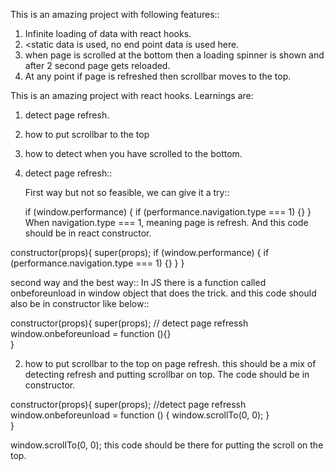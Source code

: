This is an amazing project with following features::

1. Infinite loading of data with react hooks.
2. <static data is used, no end point data is used here.
3. when page is scrolled at the bottom then a loading spinner is shown and after 2 second page gets reloaded.
4. At any point if page is refreshed then scrollbar moves to the top.



This is an amazing project with react hooks.
Learnings are:

1. detect page refresh.
2. how to put scrollbar to the top
3. how to detect when you have scrolled to the bottom.


1. detect page refresh::
   
   First way but not so feasible, we can give it a try::
   
   if (window.performance) {
      if (performance.navigation.type === 1) {}
   }
   When navigation.type === 1, meaning page is refresh. And this code should be in react constructor.
 
 constructor(props){
    super(props);
    if (window.performance) {
      if (performance.navigation.type === 1) {}
     }
   }
   
   second way and the best way::
    In JS there is a function called onbeforeunload in window object that does the trick. and this code should also be in 
    constructor like below::
    
   constructor(props){
      super(props);
      // detect page refressh
      window.onbeforeunload = function (){}    
    }
   
   
 2. how to put scrollbar to the top on page refresh.
    this should be a mix of detecting refresh and putting scrollbar on top. The code should be in constructor.
    
   constructor(props){
     super(props);
     //detect page refressh
     window.onbeforeunload = function () {
        window.scrollTo(0, 0);
     }    
  }
 
 window.scrollTo(0, 0);
 this code should be there for putting the scroll on the top.
 

